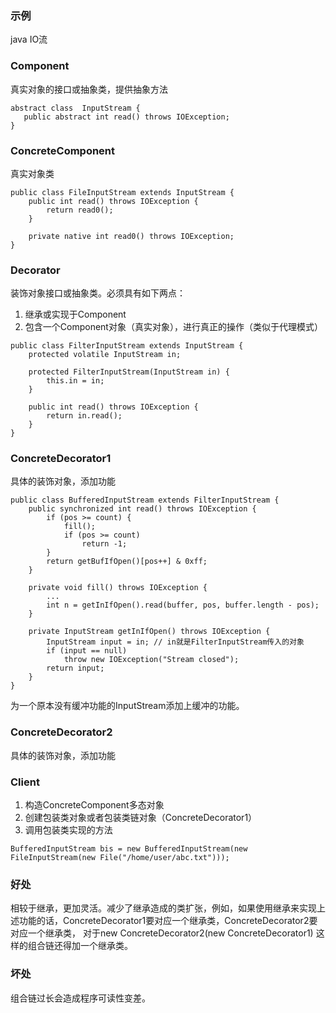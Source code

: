 ### 示例
java IO流

### Component
真实对象的接口或抽象类，提供抽象方法
```
abstract class  InputStream {
   public abstract int read() throws IOException;
}
```

### ConcreteComponent
真实对象类
```
public class FileInputStream extends InputStream {
    public int read() throws IOException {
        return read0();
    }

    private native int read0() throws IOException;
}
```

### Decorator
装饰对象接口或抽象类。必须具有如下两点：

1. 继承或实现于Component
2. 包含一个Component对象（真实对象），进行真正的操作（类似于代理模式）

```
public class FilterInputStream extends InputStream {
    protected volatile InputStream in;
    
    protected FilterInputStream(InputStream in) {
        this.in = in;
    }
    
    public int read() throws IOException {
        return in.read();
    }
}
```

### ConcreteDecorator1
具体的装饰对象，添加功能
```
public class BufferedInputStream extends FilterInputStream {
    public synchronized int read() throws IOException {
        if (pos >= count) {
            fill();
            if (pos >= count)
                return -1;
        }
        return getBufIfOpen()[pos++] & 0xff;
    }
    
    private void fill() throws IOException {
        ...
        int n = getInIfOpen().read(buffer, pos, buffer.length - pos);
    }
    
    private InputStream getInIfOpen() throws IOException {
        InputStream input = in; // in就是FilterInputStream传入的对象
        if (input == null)
            throw new IOException("Stream closed");
        return input;
    }
}
```
为一个原本没有缓冲功能的InputStream添加上缓冲的功能。

### ConcreteDecorator2
具体的装饰对象，添加功能

### Client
1. 构造ConcreteComponent多态对象
2. 创建包装类对象或者包装类链对象（ConcreteDecorator1）
3. 调用包装类实现的方法
```
BufferedInputStream bis = new BufferedInputStream(new FileInputStream(new File("/home/user/abc.txt")));
```

### 好处
相较于继承，更加灵活。减少了继承造成的类扩张，例如，如果使用继承来实现上述功能的话，ConcreteDecorator1要对应一个继承类，ConcreteDecorator2要对应一个继承类，
对于new ConcreteDecorator2(new ConcreteDecorator1) 这样的组合链还得加一个继承类。

### 坏处
组合链过长会造成程序可读性变差。